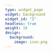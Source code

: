 ```yaml
---
type: widget_page
widget: background
widget_id: "1"
headless: true
weight: 10
design:
  background:
    image: icon.png
---
```

